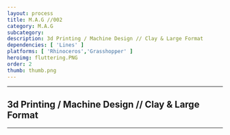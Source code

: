 ```yaml
---
layout: process
title: M.A.G //002
category: M.A.G
subcategory: 
description: 3d Printing / Machine Design // Clay & Large Format
dependencies: [ 'Lines' ]
platforms: [ 'Rhinoceros','Grasshopper' ]
heroimg: fluttering.PNG
order: 2
thumb: thumb.png
---
```


<hr class="homebreak">

## 3d Printing / Machine Design // Clay & Large Format
---

<br>